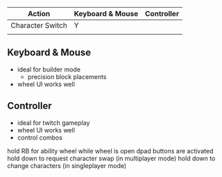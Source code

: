 

| Action           | Keyboard & Mouse | Controller |
| ---------------- | ---------------- | ---------- |
| Character Switch | Y                |             |
|                  |                  |            |



## Keyboard & Mouse

- ideal for builder mode
	- precision block placements
- wheel UI works well



## Controller

- ideal for twitch gameplay
- wheel UI works well
- control combos



hold RB for ability wheel
	while wheel is open dpad buttons are activated
		hold down to request character swap (in multiplayer mode)
		hold down to change characters (in singleplayer mode)
	